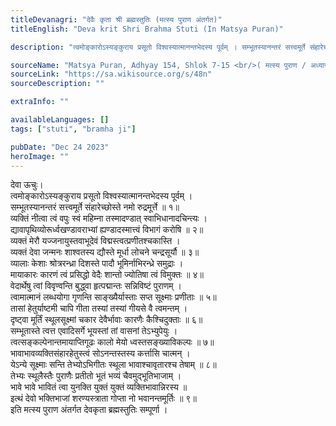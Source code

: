 ```yaml
---
titleDevanagri: "देवैः कृता श्री ब्रह्मस्तुतिः (मत्स्य पुराण अंतर्गत)"
titleEnglish: "Deva krit Shri Brahma Stuti (In Matsya Puran)"

description: "त्वमोङ्कारोऽस्यङ्कुराय प्रसूतो विश्वस्यात्मानन्तभेदस्य पूर्वम् । सम्भूतस्यानन्तरं सत्त्वमूर्ते संहारेच्छोस्ते नमो रुद्रमूर्त्ते ॥ १॥ व्यक्तिं नीत्वा त्वं वपुः स्वं महिम्ना तस्मादण्डात् स्वाभिधानादचिन्त्यः । द्यावापृथिव्योरूर्ध्वखण्डावराभ्यां ह्यण्डादस्मात्त्वं विभागं करोषि ॥ २॥"

sourceName: "Matsya Puran, Adhyay 154, Shlok 7-15 <br/>( मत्स्य पुराण / अध्याय १५४ / श्लोक ७-१५ )"
sourceLink: "https://sa.wikisource.org/s/48n"
sourceDescription: ""

extraInfo: ""

availableLanguages: []
tags: ["stuti", "bramha ji"]

pubDate: "Dec 24 2023"
heroImage: ""
---
```


<div class="mb-4">देवा ऊचुः।
<br/>
त्वमोङ्कारोऽस्यङ्कुराय प्रसूतो विश्वस्यात्मानन्तभेदस्य पूर्वम् ।<br/>सम्भूतस्यानन्तरं सत्त्वमूर्ते संहारेच्छोस्ते नमो रुद्रमूर्त्ते  ॥ १॥<br/></div><div class="mb-4">व्यक्तिं नीत्वा त्वं वपुः स्वं महिम्ना तस्मादण्डात् स्वाभिधानादचिन्त्यः ।<br/>द्यावापृथिव्योरूर्ध्वखण्डावराभ्यां ह्यण्डादस्मात्त्वं विभागं करोषि ॥ २॥<br/></div><div class="mb-4">व्यक्तं मेरौ यज्जनायुस्तवाभूदेवं विद्मस्त्वत्प्रणीतश्चकास्ति ।<br/>व्यक्तं देवा जन्मनः शाश्वतस्य द्यौस्ते मूर्धा लोचने चन्द्रसूर्यौ ॥ ३॥<br/></div><div class="mb-4">व्यालाः केशाः श्रोत्ररन्ध्रा दिशस्ते पादौ भूमिर्नाभिरन्ध्रे समुद्राः ।<br/>मायाकारः कारणं त्वं प्रसिद्धो वेदैः शान्तो ज्योतिषा त्वं विमुक्तः ॥ ४॥<br/></div><div class="mb-4">वेदार्थेषु त्वां विवृण्वन्ति बुद्ध्वा हृत्पद्मान्तः सन्निविष्टं पुराणम् ।<br/>त्वामात्मानं लब्धयोगा गृणन्ति साङ्ख्यैर्यास्ताः सप्त सूक्ष्माः प्रणीताः ॥ ५॥<br/></div><div class="mb-4">तासां हेतुर्याष्टमी चापि गीता तस्यां तस्यां गीयसे वै त्वमन्तम् ।<br/>दृष्ट्वा मूर्तिं स्थूलसूक्ष्मां चकार देवैर्भावाः कारणैः कैश्चिदुक्ताः ॥ ६॥<br/></div><div class="mb-4">सम्भूतास्ते त्वत्त एवादिसर्गे भूयस्तां तां वासनां तेऽभ्युपेयुः ।<br/>त्वत्सङ्कल्पेनान्तमायाप्तिगूढः कालो मेयो ध्वस्तसङ्ख्याविकल्पः ॥ ७॥<br/></div><div class="mb-4">भावाभावव्यक्तिसंहारहेतुस्त्वं सोऽनन्तस्तस्य कर्त्तासि चात्मन् ।<br/>येऽन्ये सूक्ष्माः सन्ति तेभ्योऽभिगीतः स्थूला भावाश्चावृतारश्च तेषाम् ॥ ८॥<br/></div><div class="mb-4">तेभ्यः स्थूलैस्तैः पुराणैः प्रतीतो भूतं भव्यं चैवमुद्भूतिभाजाम् ।<br/>भावे भावे भावितं त्वा युनक्ति युक्तं युक्तं व्यक्तिभावान्निरस्य ॥<br/>इत्थं देवो भक्तिभाजां शरण्यस्त्राता गोप्ता नो भवानन्तमूर्तिः ॥ ९॥<br/></div><div class="mb-4">इति मत्स्य पुराण अंतर्गत देवकृता ब्रह्मस्तुतिः सम्पूर्णा ।<br/></div>